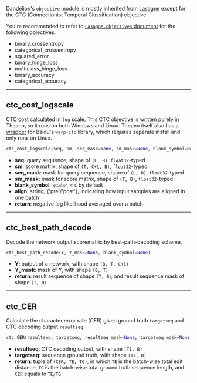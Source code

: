 Dandelion's `objective` module is mostly inherited from [Lasagne](https://github.com/Lasagne/Lasagne) except for the CTC (Connectionist Temporal Classification) objective. 

You're recommended to refer to [`Lasagne.objectives` document](http://lasagne.readthedocs.io/en/latest/modules/objectives.html) for the following objectives:

* binary_crossentropy
* categorical_crossentropy
* squared_error
* binary_hinge_loss
* multiclass_hinge_loss
* binary_accuracy
* categorical_accuracy

_______________________________________________________________________
## ctc_cost_logscale
CTC cost calculated in `log` scale. This CTC objective is written purely in Theano, so it runs on both Windows and Linux. Theano itself also has a [wrapper](http://deeplearning.net/software/theano/library/tensor/nnet/ctc.html) for Baidu's `warp-ctc` library, which requires separate install and only runs on Linux.
```python
ctc_cost_logscale(seq, sm, seq_mask=None, sm_mask=None, blank_symbol=None, align='pre')
```
* **seq**: query sequence, shape of `(L, B)`, `float32`-typed
* **sm**: score matrix, shape of `(T, C+1, B)`, `float32`-typed
* **seq_mask**: mask for query sequence, shape of `(L, B)`, `float32`-typed
* **sm_mask**: mask for score matrix, shape of `(T, B)`, `float32`-typed
* **blank_symbol**: scalar, = `C` by default
* **align**: string, {'pre'/'post'}, indicating how input samples are aligned in one batch
* **return**: negative log likelihood averaged over a batch

_______________________________________________________________________
## ctc_best_path_decode
Decode the network output scorematrix by best-path-decoding scheme.
```python
ctc_best_path_decode(Y, Y_mask=None, blank_symbol=None)
```
* **Y**: output of a network, with shape `(B, T, C+1)`
* **Y_mask**: mask of Y, with shape `(B, T)`
* **return**: result sequence of shape `(T, B`), and result sequence mask of shape `(T, B)`

_______________________________________________________________________
## ctc_CER
Calculate the character error rate (CER) given ground truth `targetseq` and CTC decoding output `resultseq`
```python
ctc_CER(resultseq, targetseq, resultseq_mask=None, targetseq_mask=None)
```
* **resultseq**: CTC decoding output, with shape `(T1, B)`
* **targetseq**: sequence ground truth, with shape `(T2, B)`
* **return**: tuple of `(CER, TE, TG)`, in which `TE` is the batch-wise total edit distance, `TG` is the batch-wise total ground truth sequence length, and `CER` equals to `TE/TG`